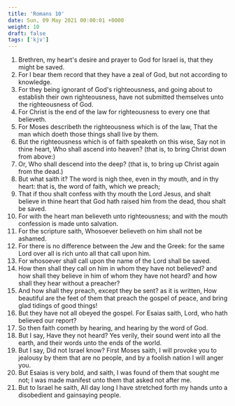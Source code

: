 ```yaml
---
title: 'Romans 10'
date: Sun, 09 May 2021 00:00:01 +0000
weight: 10
draft: false
tags: ['kjv'] 
---
```


1. Brethren, my heart's desire and prayer to God for Israel is, that they might be saved.
2. For I bear them record that they have a zeal of God, but not according to knowledge.
3. For they being ignorant of God's righteousness, and going about to establish their own righteousness, have not submitted themselves unto the righteousness of God.
4. For Christ is the end of the law for righteousness to every one that believeth.
5. For Moses describeth the righteousness which is of the law, That the man which doeth those things shall live by them.
6. But the righteousness which is of faith speaketh on this wise, Say not in thine heart, Who shall ascend into heaven? (that is, to bring Christ down from above:)
7. Or, Who shall descend into the deep? (that is, to bring up Christ again from the dead.)
8. But what saith it? The word is nigh thee, even in thy mouth, and in thy heart: that is, the word of faith, which we preach;
9. That if thou shalt confess with thy mouth the Lord Jesus, and shalt believe in thine heart that God hath raised him from the dead, thou shalt be saved.
10. For with the heart man believeth unto righteousness; and with the mouth confession is made unto salvation.
11. For the scripture saith, Whosoever believeth on him shall not be ashamed.
12. For there is no difference between the Jew and the Greek: for the same Lord over all is rich unto all that call upon him.
13. For whosoever shall call upon the name of the Lord shall be saved.
14. How then shall they call on him in whom they have not believed? and how shall they believe in him of whom they have not heard? and how shall they hear without a preacher?
15. And how shall they preach, except they be sent? as it is written, How beautiful are the feet of them that preach the gospel of peace, and bring glad tidings of good things!
16. But they have not all obeyed the gospel. For Esaias saith, Lord, who hath believed our report?
17. So then faith cometh by hearing, and hearing by the word of God.
18. But I say, Have they not heard? Yes verily, their sound went into all the earth, and their words unto the ends of the world.
19. But I say, Did not Israel know? First Moses saith, I will provoke you to jealousy by them that are no people, and by a foolish nation I will anger you.
20. But Esaias is very bold, and saith, I was found of them that sought me not; I was made manifest unto them that asked not after me.
21. But to Israel he saith, All day long I have stretched forth my hands unto a disobedient and gainsaying people.
